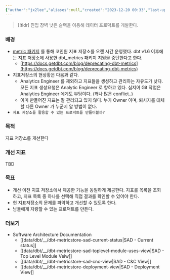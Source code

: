 ```yaml
---
{"author":"jx2lee","aliases":null,"created":"2023-12-20 00:33","last-updated":"2024-02-24 22:39","tags":["dbt","metricstore","sad"],"dg-publish":true,"dg-home-link":false,"dg-show-local-graph":true,"dg-show-backlinks":true,"dg-show-toc":false,"dg-show-inline-title":false,"dg-show-file-tree":false,"dg-enable-search":true,"dg-link-preview":true,"dg-show-tags":true,"dg-pass-frontmatter":true,"permalink":"/data/dbt/__/dbt-metricstore/","dgPassFrontmatter":true,"dgShowBacklinks":true,"dgShowLocalGraph":true,"dgEnableSearch":true,"dgLinkPreview":true,"dgShowTags":true}
---
```




> [!tldr] 진입 장벽 낮은 슬랙을 이용해 데이터 프로덕트를 개발한다.


### 배경
- [metric 패키지](https://docs.getdbt.com/docs/build/metrics-overview) 를 통해 코인원 지표 저장소를 오랜 시간 운영했다. dbt v1.6 이후에는 지표 저장소에 사용한 dbt_metrics 패키지 지원을 중단한다고 한다.
    - [https://docs.getdbt.com/blog/deprecating-dbt-metrics](https://docs.getdbt.com/blog/deprecating-dbt-metrics)
- 지표저장소의 현상황은 다음과 같다.
    - Analytics Engineer 를 제외하고 지표들을 생성하고 관리하는 자유도가 낮다. 모든 지표 생성요청은 Analytic Engineer 로 향하고 있다. 심지어 Git 작업은 Analytics Engineer 에게도 부담이다. (꽤나 많은 conflict..)
    - 이미 만들어진 지표는 잘 관리되고 있지 않다. 누가 Owner 이며, 퇴사자를 대체할 다른 Owner 가 누군지 알 방법이 없다.
- `지표 저장소를 활용할 수 있는 프로덕트를 만들어볼까?`


### 목적
지표 저장소를 개선한다


### 개선 지표
TBD


### 목표
- 개선 이전 지표 저장소에서 제공한 기능을 동일하게 제공한다. 지표를 목록을 조회하고, 지표 목록 중 하나를 선택해 직접 결과를 확인할 수 있어야 한다.
- 현 지표저장소의 문제를 파악하고 개선할 수 있도록 한다.
- 남들에게 자랑할 수 있는 프로덕트를 만든다.


### 더보기

- Software Architecture Documentation
    - [[data/dbt/__/dbt-metricstore-sad-current-status\|SAD - Current status]]
    - [[data/dbt/__/dbt-metricstore-sad-toplevel-module-uses-view\|SAD - Top Level Module Veiw]]
    - [[data/dbt/__/dbt-metricstore-sad-cnc-view\|SAD - C&C View]]
    - [[data/dbt/__/dbt-metricstore-deployment-view\|SAD - Deployment View]]